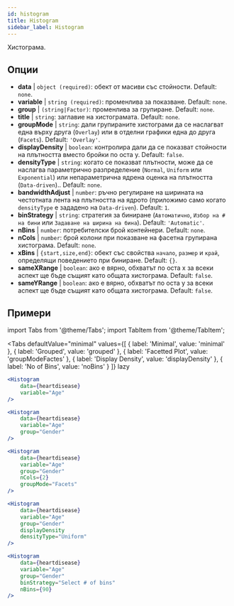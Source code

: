 ```yaml
---
id: histogram
title: Histogram
sidebar_label: Histogram
---
```


Хистограма.

## Опции

* __data__ | `object (required)`: обект от масиви със стойности. Default: `none`.
* __variable__ | `string (required)`: променлива за показване. Default: `none`.
* __group__ | `(string|Factor)`: променлива за групиране. Default: `none`.
* __title__ | `string`: заглавие на хистограмата. Default: `none`.
* __groupMode__ | `string`: дали групираните хистограми да се наслагват една върху друга (`Overlay`) или в отделни графики една до друга (`Facets`). Default: `'Overlay'`.
* __displayDensity__ | `boolean`: контролира дали да се показват стойности на плътността вместо бройки по оста y. Default: `false`.
* __densityType__ | `string`: когато се показват плътности, може да се наслагва параметрично разпределение (`Normal`, `Uniform` или `Exponential`) или непараметрична ядрена оценка на плътността (`Data-driven`).. Default: `none`.
* __bandwidthAdjust__ | `number`: ръчно регулиране на ширината на честотната лента на плътността на ядрото (приложимо само когато `densityType` е зададено на `Data-driven`). Default: `1`.
* __binStrategy__ | `string`: стратегия за биниране (`Автоматично`, `Избор на # на бини` или `Задаване на ширина на бина`). Default: `'Automatic'`.
* __nBins__ | `number`: потребителски брой контейнери. Default: `none`.
* __nCols__ | `number`: брой колони при показване на фасетна групирана хистограма. Default: `none`.
* __xBins__ | `{start,size,end}`: обект със свойства `начало`, `размер` и `край`, определящи поведението при биниране. Default: `{}`.
* __sameXRange__ | `boolean`: ако е вярно, обхватът по оста x за всеки аспект ще бъде същият като общата хистограма. Default: `false`.
* __sameYRange__ | `boolean`: ако е вярно, обхватът по оста y за всеки аспект ще бъде същият като общата хистограма. Default: `false`.


## Примери

import Tabs from '@theme/Tabs';
import TabItem from '@theme/TabItem';

<Tabs
    defaultValue="minimal"
    values={[
        { label: 'Minimal', value: 'minimal' },
        { label: 'Grouped', value: 'grouped' },
        { label: 'Facetted Plot', value: 'groupModeFactes' },
        { label: 'Display Density', value: 'displayDensity' },
        { label: 'No of Bins', value: 'noBins' }
    ]}
    lazy
>

<TabItem value="minimal">

```jsx live
<Histogram 
    data={heartdisease} 
    variable="Age"
/>
```

</TabItem>

<TabItem value="grouped">

```jsx live
<Histogram 
    data={heartdisease} 
    variable="Age"
    group="Gender"
/>
```

</TabItem>

<TabItem value="groupModeFactes">

```jsx live
<Histogram 
    data={heartdisease} 
    variable="Age"
    group="Gender"
    nCols={2}
    groupMode="Facets"
/>
```

</TabItem>

<TabItem value="displayDensity">

```jsx live
<Histogram 
    data={heartdisease} 
    variable="Age"
    group="Gender"
    displayDensity 
    densityType="Uniform"
/>
```

</TabItem>

<TabItem value="noBins">

```jsx live
<Histogram 
    data={heartdisease} 
    variable="Age"
    group="Gender"
    binStrategy="Select # of bins"
    nBins={90}
/>
```

</TabItem>

</Tabs>
